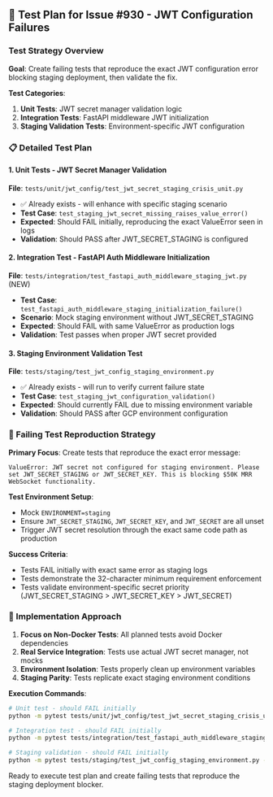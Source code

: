 ## 🧪 Test Plan for Issue #930 - JWT Configuration Failures

### Test Strategy Overview

**Goal**: Create failing tests that reproduce the exact JWT configuration error blocking staging deployment, then validate the fix.

**Test Categories**:
1. **Unit Tests**: JWT secret manager validation logic
2. **Integration Tests**: FastAPI middleware JWT initialization
3. **Staging Validation Tests**: Environment-specific JWT configuration

### 📋 Detailed Test Plan

#### 1. Unit Tests - JWT Secret Manager Validation

**File**: `tests/unit/jwt_config/test_jwt_secret_staging_crisis_unit.py`
- ✅ Already exists - will enhance with specific staging scenario
- **Test Case**: `test_staging_jwt_secret_missing_raises_value_error()`
- **Expected**: Should FAIL initially, reproducing the exact ValueError seen in logs
- **Validation**: Should PASS after JWT_SECRET_STAGING is configured

#### 2. Integration Test - FastAPI Auth Middleware Initialization

**File**: `tests/integration/test_fastapi_auth_middleware_staging_jwt.py` (NEW)
- **Test Case**: `test_fastapi_auth_middleware_staging_initialization_failure()`
- **Scenario**: Mock staging environment without JWT_SECRET_STAGING
- **Expected**: Should FAIL with same ValueError as production logs
- **Validation**: Test passes when proper JWT secret provided

#### 3. Staging Environment Validation Test

**File**: `tests/staging/test_jwt_config_staging_environment.py`
- ✅ Already exists - will run to verify current failure state
- **Test Case**: `test_staging_jwt_configuration_validation()`
- **Expected**: Should currently FAIL due to missing environment variable
- **Validation**: Should PASS after GCP environment configuration

### 🎯 Failing Test Reproduction Strategy

**Primary Focus**: Create tests that reproduce the exact error message:
```
ValueError: JWT secret not configured for staging environment. Please set JWT_SECRET_STAGING or JWT_SECRET_KEY. This is blocking $50K MRR WebSocket functionality.
```

**Test Environment Setup**:
- Mock `ENVIRONMENT=staging`
- Ensure `JWT_SECRET_STAGING`, `JWT_SECRET_KEY`, and `JWT_SECRET` are all unset
- Trigger JWT secret resolution through the exact same code path as production

**Success Criteria**:
- Tests FAIL initially with exact same error as staging logs
- Tests demonstrate the 32-character minimum requirement enforcement
- Tests validate environment-specific secret priority (JWT_SECRET_STAGING > JWT_SECRET_KEY > JWT_SECRET)

### 🔧 Implementation Approach

1. **Focus on Non-Docker Tests**: All planned tests avoid Docker dependencies
2. **Real Service Integration**: Tests use actual JWT secret manager, not mocks
3. **Environment Isolation**: Tests properly clean up environment variables
4. **Staging Parity**: Tests replicate exact staging environment conditions

**Execution Commands**:
```bash
# Unit test - should FAIL initially
python -m pytest tests/unit/jwt_config/test_jwt_secret_staging_crisis_unit.py::test_staging_jwt_secret_missing_raises_value_error -v

# Integration test - should FAIL initially
python -m pytest tests/integration/test_fastapi_auth_middleware_staging_jwt.py -v

# Staging validation - should FAIL initially
python -m pytest tests/staging/test_jwt_config_staging_environment.py -v
```

Ready to execute test plan and create failing tests that reproduce the staging deployment blocker.